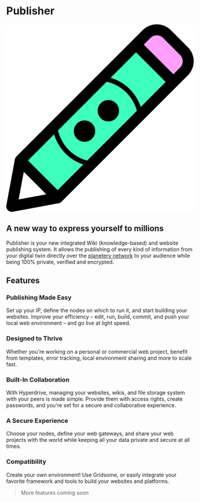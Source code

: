 # Publisher

![](img/dt_web_publisher.png ":size=700x")

## A new way to express yourself to millions

Publisher is your new integrated Wiki (knowledge-based) and website publishing system. It allows the publishing of every kind of information from your digital twin directly over the [planetery network](planetary_secure_network) to your audience while being 100% private, verified and encrypted.
 
## Features 

### Publishing Made Easy

Set up your IP, define the nodes on which to run it, and start building your websites. Improve your efficiency – edit, run, build, commit, and push your local web environment – and go live at light speed.

### Designed to Thrive

Whether you're working on a personal or commercial web project, benefit from templates, error tracking, local environment sharing and more to scale fast.

### Built-In Collaboration

With Hyperdrive, managing your websites, wikis, and file storage system with your peers is made simple. Provide them with access rights, create passwords, and you're set for a secure and collaborative experience.

### A Secure Experience 

Choose your nodes, define your web gateways, and share your web projects with the world while keeping all your data private and secure at all times. 

### Compatibility 

Create your own environment! Use Gridsome, or easily integrate your favorite framework and tools to build your websites and platforms.

> More features coming soon

